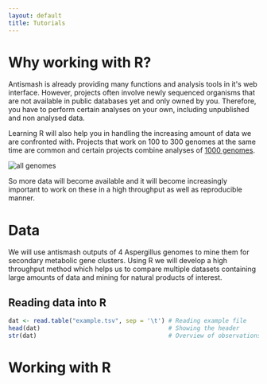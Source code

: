 ```yaml
---
layout: default
title: Tutorials
---
```


# Why working with R?

Antismash is already providing many functions and analysis tools in it's web interface. However, projects often involve newly sequenced organisms that are not available in public databases yet and only owned by you. Therefore, you have to perform certain analyses on your own, including unpublished and non analysed data.

Learning R will also help you in handling the increasing  amount of data we are confronted with. Projects that work on 100 to 300 genomes at the same time are common and certain projects combine analyses of [1000 genomes](http://genome.jgi.doe.gov/programs/fungi/1000fungalgenomes.jsf).

![all genomes](https://cdn.meme.am/cache/instances/folder204/65722204.jpg)

So more data will become available and it will become increasingly important to work on these in a high throughput as well as reproducible manner.

# Data

We will use antismash outputs of 4 Aspergillus genomes to mine them for secondary metabolic gene clusters. Using R we will develop a high throughput method which helps us to compare multiple datasets containing large amounts of data and mining for natural products of interest.

## Reading data into R

```r
dat <- read.table("example.tsv", sep = '\t') # Reading example file
head(dat)                                    # Showing the header
str(dat)                                     # Overview of observations (rows) and variables (columns)
```

# Working with R
